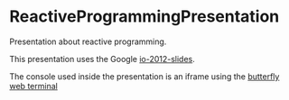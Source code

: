 # ReactiveProgrammingPresentation
Presentation about reactive programming.

This presentation uses the Google [io-2012-slides](https://code.google.com/p/io-2012-slides/).

The console used inside the presentation is an iframe using the [butterfly web terminal](https://github.com/paradoxxxzero/butterfly)

